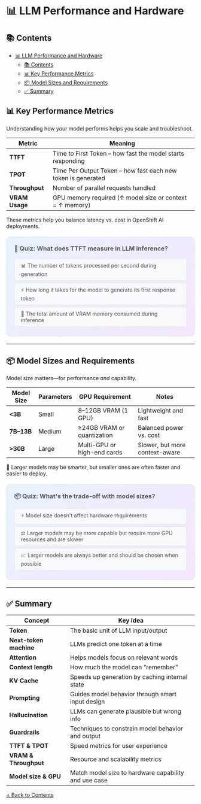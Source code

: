 # 📊 LLM Performance and Hardware

## 📚 Contents
- [📊 LLM Performance and Hardware](#-llm-performance-and-hardware)
  - [📚 Contents](#-contents)
  - [📊 Key Performance Metrics](#-key-performance-metrics)
  - [📦 Model Sizes and Requirements](#-model-sizes-and-requirements)
  - [✅ Summary](#-summary)

## 📊 Key Performance Metrics

Understanding how your model performs helps you scale and troubleshoot.

| Metric                  | Meaning                                                      |
|-------------------------|--------------------------------------------------------------|
| **TTFT**                | Time to First Token – how fast the model starts responding   |
| **TPOT**                | Time Per Output Token – how fast each new token is generated |
| **Throughput**          | Number of parallel requests handled                          |
| **VRAM Usage**          | GPU memory required (↑ model size or context = ↑ memory)     |

These metrics help you balance latency vs. cost in OpenShift AI deployments.

<div style="background: linear-gradient(135deg, #e8f2ff 0%, #f5e6ff 100%); padding: 20px; border-radius: 10px; margin: 20px 0; border: 1px solid #d1e7dd;">

<h3 style="color: #5a5a5a; margin-top: 0;">📏 Quiz: What does TTFT measure in LLM inference?</h3>

<style>
.quiz-container-metrics { position: relative; }
.quiz-option-metrics {
  display: block;
  margin: 4px 0;
  padding: 8px 16px;
  background: #f8f9fa;
  border-radius: 6px;
  cursor: pointer;
  transition: all 0.2s ease;
  border: 2px solid #e9ecef;
  color: #495057;
}
.quiz-option-metrics:hover { background: #fff; transform: translateY(-1px); border-color: #dee2e6; }
.quiz-radio-metrics { display: none; }
.quiz-radio-metrics:checked + .quiz-option-metrics[data-correct="true"] { background: #d4edda; color: #155724; border-color: #c3e6cb; }
.quiz-radio-metrics:checked + .quiz-option-metrics:not([data-correct="true"]) { background: #f8d7da; color: #721c24; border-color: #f5c6cb; }
.feedback-metrics {
  margin: 4px 0;
  padding: 8px 16px;
  border-radius: 6px;
  display: none;
}
#metrics-correct:checked ~ .feedback-metrics[data-feedback="correct"],
#metrics-wrong1:checked ~ .feedback-metrics[data-feedback="wrong"],
#metrics-wrong2:checked ~ .feedback-metrics[data-feedback="wrong"] {
  display: block;
}
.feedback-metrics[data-feedback="correct"] { background: #d1f2eb; color: #0c5d56; border: 1px solid #a3d9cc; }
.feedback-metrics[data-feedback="wrong"] { background: #fce8e6; color: #58151c; border: 1px solid #f5b7b1; }
</style>

<div class="quiz-container-metrics">
   <input type="radio" name="quiz-metrics" id="metrics-wrong2" class="quiz-radio-metrics">
   <label for="metrics-wrong2" class="quiz-option-metrics" data-correct="false">📊 The number of tokens processed per second during generation</label>

   <input type="radio" name="quiz-metrics" id="metrics-correct" class="quiz-radio-metrics">
   <label for="metrics-correct" class="quiz-option-metrics" data-correct="true">⚡ How long it takes for the model to generate its first response token</label>

   <input type="radio" name="quiz-metrics" id="metrics-wrong1" class="quiz-radio-metrics">
   <label for="metrics-wrong1" class="quiz-option-metrics" data-correct="false">💾 The total amount of VRAM memory consumed during inference</label>

   <div class="feedback-metrics" data-feedback="correct">✅ <strong>Perfect!</strong> TTFT (Time to First Token) measures the initial latency before the model starts responding, which is crucial for user experience.</div>
   <div class="feedback-metrics" data-feedback="wrong">❌ <strong>Not quite!</strong> TTFT specifically measures the time delay before the model produces its first output token.</div>
</div>
</div>

---

## 📦 Model Sizes and Requirements

Model size matters—for performance *and* capability.

| Model Size     | Parameters | GPU Requirement            | Notes                            |
|----------------|------------|-----------------------------|----------------------------------|
| **<3B**         | Small      | 8–12GB VRAM (1 GPU)         | Lightweight and fast             |
| **7B–13B**      | Medium     | ≥24GB VRAM or quantization  | Balanced power vs. cost          |
| **>30B**        | Large      | Multi-GPU or high-end cards | Slower, but more context-aware   |

🧠 Larger models may be smarter, but smaller ones are often faster and easier to deploy.

<div style="background: linear-gradient(135deg, #e8f2ff 0%, #f5e6ff 100%); padding: 20px; border-radius: 10px; margin: 20px 0; border: 1px solid #d1e7dd;">

<h3 style="color: #5a5a5a; margin-top: 0;">📦 Quiz: What's the trade-off with model sizes?</h3>

<style>
.quiz-container-models { position: relative; }
.quiz-option-models {
  display: block;
  margin: 4px 0;
  padding: 8px 16px;
  background: #f8f9fa;
  border-radius: 6px;
  cursor: pointer;
  transition: all 0.2s ease;
  border: 2px solid #e9ecef;
  color: #495057;
}
.quiz-option-models:hover { background: #fff; transform: translateY(-1px); border-color: #dee2e6; }
.quiz-radio-models { display: none; }
.quiz-radio-models:checked + .quiz-option-models[data-correct="true"] { background: #d4edda; color: #155724; border-color: #c3e6cb; }
.quiz-radio-models:checked + .quiz-option-models:not([data-correct="true"]) { background: #f8d7da; color: #721c24; border-color: #f5c6cb; }
.feedback-models {
  margin: 4px 0;
  padding: 8px 16px;
  border-radius: 6px;
  display: none;
}
#models-correct:checked ~ .feedback-models[data-feedback="correct"],
#models-wrong1:checked ~ .feedback-models[data-feedback="wrong"],
#models-wrong2:checked ~ .feedback-models[data-feedback="wrong"] {
  display: block;
}
.feedback-models[data-feedback="correct"] { background: #d1f2eb; color: #0c5d56; border: 1px solid #a3d9cc; }
.feedback-models[data-feedback="wrong"] { background: #fce8e6; color: #58151c; border: 1px solid #f5b7b1; }
</style>

<div class="quiz-container-models">
   <input type="radio" name="quiz-models" id="models-wrong2" class="quiz-radio-models">
   <label for="models-wrong2" class="quiz-option-models" data-correct="false">⚡ Model size doesn't affect hardware requirements</label>

   <input type="radio" name="quiz-models" id="models-correct" class="quiz-radio-models">
   <label for="models-correct" class="quiz-option-models" data-correct="true">⚖️ Larger models may be more capable but require more GPU resources and are slower</label>

   <input type="radio" name="quiz-models" id="models-wrong1" class="quiz-radio-models">
   <label for="models-wrong1" class="quiz-option-models" data-correct="false">📈 Larger models are always better and should be chosen when possible</label>

   <div class="feedback-models" data-feedback="correct">✅ <strong>Great understanding!</strong> Model selection involves balancing capability with resource constraints and performance needs.</div>
   <div class="feedback-models" data-feedback="wrong">❌ <strong>Not quite!</strong> Consider the trade-offs between model capability and deployment requirements.</div>
</div>
</div>

---

## ✅ Summary

| Concept                | Key Idea                                                            |
|------------------------|---------------------------------------------------------------------|
| **Token**              | The basic unit of LLM input/output                                  |
| **Next-token machine** | LLMs predict one token at a time                                    |
| **Attention**          | Helps models focus on relevant words                                |
| **Context length**     | How much the model can "remember"                                   |
| **KV Cache**           | Speeds up generation by caching internal state                      |
| **Prompting**          | Guides model behavior through smart input design                    |
| **Hallucination**      | LLMs can generate plausible but wrong info                          |
| **Guardrails**         | Techniques to constrain model behavior and output                   |
| **TTFT & TPOT**        | Speed metrics for user experience                                   |
| **VRAM & Throughput**  | Resource and scalability metrics                                    |
| **Model size & GPU**   | Match model size to hardware capability and use case                |

[🔝 Back to Contents](#contents)